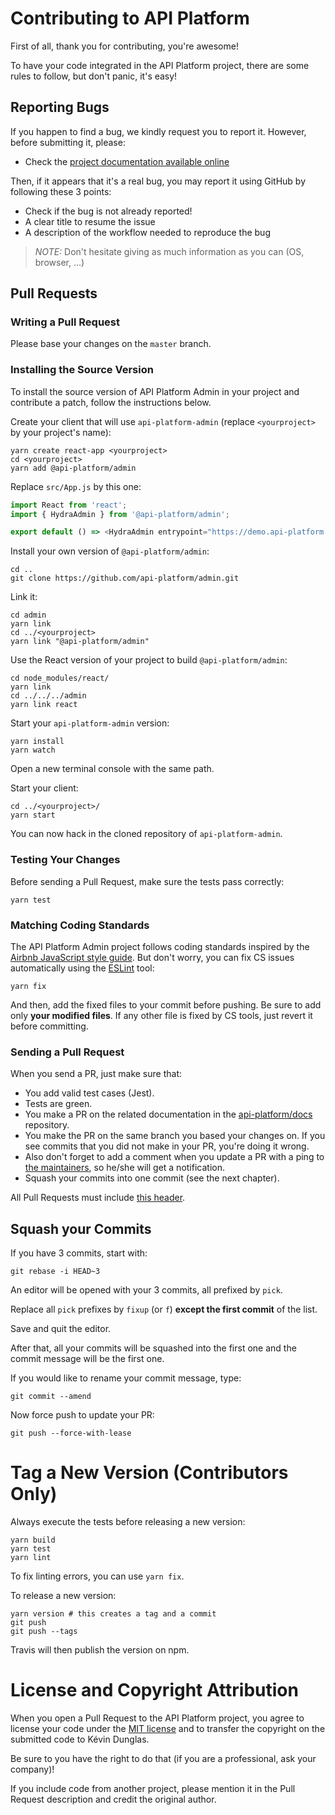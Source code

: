 # Contributing to API Platform

First of all, thank you for contributing, you're awesome!

To have your code integrated in the API Platform project, there are some rules to follow, but don't panic, it's easy!

## Reporting Bugs

If you happen to find a bug, we kindly request you to report it. However, before submitting it, please:

* Check the [project documentation available online](https://api-platform.com/docs/)

Then, if it appears that it's a real bug, you may report it using GitHub by following these 3 points:

* Check if the bug is not already reported!
* A clear title to resume the issue
* A description of the workflow needed to reproduce the bug

> _NOTE:_ Don't hesitate giving as much information as you can (OS, browser, ...)

## Pull Requests

### Writing a Pull Request

Please base your changes on the `master` branch.

### Installing the Source Version

To install the source version of API Platform Admin in your project and contribute a patch, follow the instructions below.

Create your client that will use `api-platform-admin` (replace `<yourproject>` by your project's name):

```shell
yarn create react-app <yourproject>
cd <yourproject>
yarn add @api-platform/admin
```

Replace `src/App.js` by this one:

```javascript
import React from 'react';
import { HydraAdmin } from '@api-platform/admin';

export default () => <HydraAdmin entrypoint="https://demo.api-platform.com" />; // Replace with your own API entrypoint
```

Install your own version of `@api-platform/admin`:

```shell
cd ..
git clone https://github.com/api-platform/admin.git
```

Link it:

```shell
cd admin
yarn link
cd ../<yourproject>
yarn link "@api-platform/admin"
```

Use the React version of your project to build `@api-platform/admin`:

```shell
cd node_modules/react/
yarn link
cd ../../../admin
yarn link react
```

Start your `api-platform-admin` version:

```shell
yarn install
yarn watch
```

Open a new terminal console with the same path.

Start your client:

```shell
cd ../<yourproject>/
yarn start
```

You can now hack in the cloned repository of `api-platform-admin`.

### Testing Your Changes

Before sending a Pull Request, make sure the tests pass correctly:

```shell
yarn test
```

### Matching Coding Standards

The API Platform Admin project follows coding standards inspired by the [Airbnb JavaScript style guide](https://github.com/airbnb/javascript).
But don't worry, you can fix CS issues automatically using the [ESLint](https://eslint.org/) tool:

```shell
yarn fix
```

And then, add the fixed files to your commit before pushing.
Be sure to add only **your modified files**. If any other file is fixed by CS tools, just revert it before committing.

### Sending a Pull Request

When you send a PR, just make sure that:

* You add valid test cases (Jest).
* Tests are green.
* You make a PR on the related documentation in the [api-platform/docs](https://github.com/api-platform/docs) repository.
* You make the PR on the same branch you based your changes on. If you see commits
that you did not make in your PR, you're doing it wrong.
* Also don't forget to add a comment when you update a PR with a ping to [the maintainers](https://github.com/orgs/api-platform/people), so he/she will get a notification.
* Squash your commits into one commit (see the next chapter).

All Pull Requests must include [this header](.github/PULL_REQUEST_TEMPLATE.md).

## Squash your Commits

If you have 3 commits, start with:

```shell
git rebase -i HEAD~3
```

An editor will be opened with your 3 commits, all prefixed by `pick`.

Replace all `pick` prefixes by `fixup` (or `f`) **except the first commit** of the list.

Save and quit the editor.

After that, all your commits will be squashed into the first one and the commit message will be the first one.

If you would like to rename your commit message, type:

```shell
git commit --amend
```

Now force push to update your PR:

```shell
git push --force-with-lease
```

# Tag a New Version (Contributors Only)

Always execute the tests before releasing a new version:

```shell
yarn build
yarn test
yarn lint
```

To fix linting errors, you can use `yarn fix`.

To release a new version:

```shell
yarn version # this creates a tag and a commit
git push
git push --tags
```

Travis will then publish the version on npm.

# License and Copyright Attribution

When you open a Pull Request to the API Platform project, you agree to license your code under the [MIT license](LICENSE)
and to transfer the copyright on the submitted code to Kévin Dunglas.

Be sure to you have the right to do that (if you are a professional, ask your company)!

If you include code from another project, please mention it in the Pull Request description and credit the original author.
